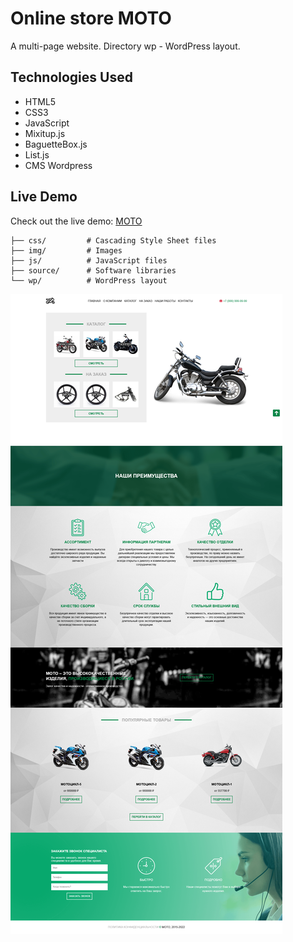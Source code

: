 # Online store MOTO
A multi-page website. Directory wp - WordPress layout.

## Technologies Used

- HTML5
- CSS3
- JavaScript
- Mixitup.js
- BaguetteBox.js
- List.js
- CMS Wordpress

## Live Demo

Check out the live demo: [MOTO](https://olga-zyukina.github.io/Moto/)



```
├── css/         # Cascading Style Sheet files
├── img/         # Images
├── js/          # JavaScript files
├── source/      # Software libraries
└── wp/          # WordPress layout
```

<div><img src="https://github.com/Olga-Zyukina/Moto/blob/master/Screenshot.png" title="Moto" alt="Moto"/></div>
